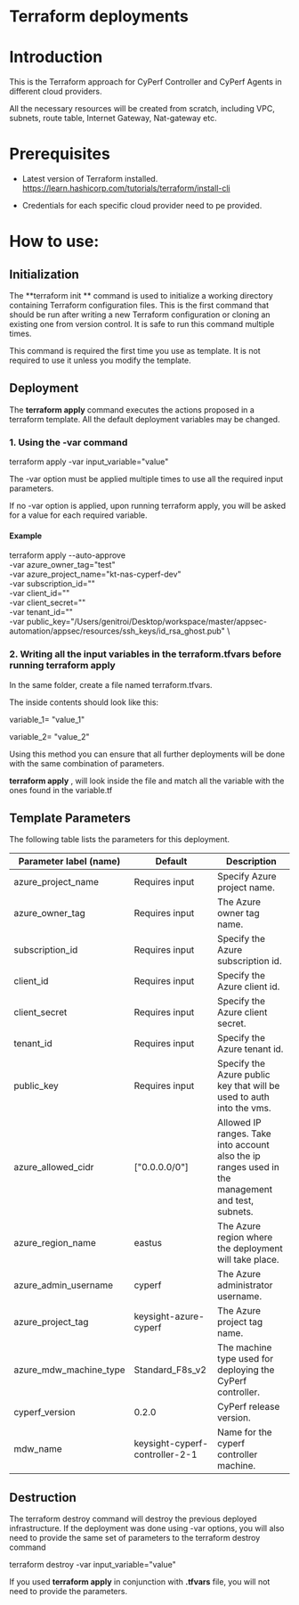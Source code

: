 # Terraform deployments

# Introduction

This is the Terraform approach for CyPerf Controller and CyPerf Agents in different cloud providers.

All the necessary resources will be created from scratch, including VPC, subnets, route table, Internet Gateway, Nat-gateway etc.

# Prerequisites

- Latest version of Terraform installed. https://learn.hashicorp.com/tutorials/terraform/install-cli

- Credentials for each specific cloud provider need to pe provided.

# How to use:

## Initialization

The  **terraform init ** command is used to initialize a working directory containing Terraform configuration files. This is the first command that should be run after writing a new Terraform configuration or cloning an existing one from version control. It is safe to run this command multiple times.

This command is required the first time you use as template. It is not required to use it unless you modify the template.

## Deployment

The  **terraform apply**  command executes the actions proposed in a terraform template. All the default deployment variables may be changed.

### 1. Using the **-var** command

terraform apply -var input\_variable=&quot;value&quot;

The -var option must be applied multiple times to use all the required input parameters.

If no -var option is applied, upon running terraform apply, you will be asked for a value for each required variable.

#### Example

terraform apply --auto-approve \
-var azure_owner_tag="test" \
-var azure_project_name="kt-nas-cyperf-dev" \
-var subscription_id="" \
-var client_id="" \
-var client_secret="" \
-var tenant_id="" \
-var public_key="/Users/genitroi/Desktop/workspace/master/appsec-automation/appsec/resources/ssh_keys/id_rsa_ghost.pub" \

### 2. Writing all the input variables in the terraform.tfvars before running terraform apply

In the same folder, create a file named terraform.tfvars.

The inside contents should look like this:

variable_1= "value\_1"

variable_2= "value\_2"

Using this method you can ensure that all further deployments will be done with the same combination of parameters.

**terraform apply** , will look inside the file and match all the variable with the ones found in the variable.tf
## Template Parameters

The following table lists the parameters for this deployment.

| **Parameter label (name)**                  | **Default**            | **Description**  |
| ----------------------- | ----------------- | ----- |
| azure_project_name     | Requires input   | Specify Azure project name. |
| azure_owner_tag | Requires input | The Azure owner tag name. |
| subscription_id     | Requires input   | Specify the Azure subscription id.    |
| client_id       | Requires input   | Specify the Azure client id.   |
| client_secret     | Requires input     | Specify the Azure client secret.   |
| tenant_id       | Requires input    | Specify the Azure tenant id.   |
| public_key       | Requires input    | Specify the Azure public key that will be used to auth into the vms.   |
| azure_allowed_cidr      | ["0.0.0.0/0"]       | Allowed IP ranges. Take into account also the ip ranges used in the management and test, subnets. |
| azure_region_name      | eastus       | The Azure region where the deployment will take place. |
| azure_admin_username  | cyperf | The Azure administrator username. |
| azure_project_tag | keysight-azure-cyperf |The Azure project tag name. |
| azure_mdw_machine_type | Standard_F8s_v2 | The machine type used for deploying the CyPerf controller. |
| cyperf_version   | 0.2.0           | CyPerf release version. |
| mdw_name   | keysight-cyperf-controller-2-1            | Name for the cyperf controller machine. |

## Destruction

The terraform destroy command will destroy the previous deployed infrastructure.
If the deployment was done using -var options, you will also need to provide the same set of parameters to the terraform destroy command

terraform destroy -var input\_variable=&quot;value&quot;

If you used **terraform apply** in conjunction with **.tfvars** file, you will not need to provide the parameters.